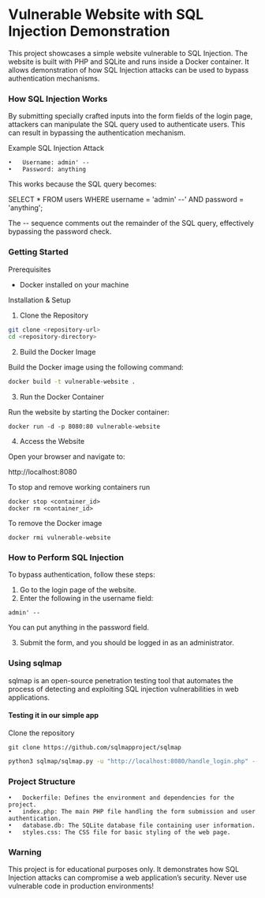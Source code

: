# Vulnerable Website with SQL Injection Demonstration

This project showcases a simple website vulnerable to SQL Injection. The website is built with PHP and SQLite and runs inside a Docker container. It allows demonstration of how SQL Injection attacks can be used to bypass authentication mechanisms.

### How SQL Injection Works

By submitting specially crafted inputs into the form fields of the login page, attackers can manipulate the SQL query used to authenticate users. This can result in bypassing the authentication mechanism.

Example SQL Injection Attack

	•	Username: admin' --
	•	Password: anything

This works because the SQL query becomes:

SELECT * FROM users WHERE username = 'admin' --' AND password = 'anything';

The -- sequence comments out the remainder of the SQL query, effectively bypassing the password check.

### Getting Started

Prerequisites

- Docker installed on your machine

Installation & Setup

1.	Clone the Repository

```bash
git clone <repository-url>
cd <repository-directory>
```

2.	Build the Docker Image

Build the Docker image using the following command:

```bash
docker build -t vulnerable-website .
```

3.	Run the Docker Container

Run the website by starting the Docker container:

```
docker run -d -p 8080:80 vulnerable-website
```

4.	Access the Website

Open your browser and navigate to:

http://localhost:8080

To stop and remove working containers run
```
docker stop <container_id>
docker rm <container_id>
```

To remove the Docker image
```
docker rmi vulnerable-website
```


### How to Perform SQL Injection

To bypass authentication, follow these steps:

1.	Go to the login page of the website.
2.	Enter the following in the username field:

```
admin' --
```

You can put anything in the password field.

3.	Submit the form, and you should be logged in as an administrator.

### Using sqlmap

sqlmap is an open-source penetration testing tool that automates the process of detecting and exploiting SQL injection vulnerabilities in web applications.

#### Testing it in our simple app

Clone the repository
```
git clone https://github.com/sqlmapproject/sqlmap
```


```bash
python3 sqlmap/sqlmap.py -u "http://localhost:8080/handle_login.php" --data="username=admin&password=test&method=vulnerable" --risk=3 --level=5
```

### Project Structure

	•	Dockerfile: Defines the environment and dependencies for the project.
	•	index.php: The main PHP file handling the form submission and user authentication.
	•	database.db: The SQLite database file containing user information.
	•	styles.css: The CSS file for basic styling of the web page.

### Warning

This project is for educational purposes only.
It demonstrates how SQL Injection attacks can compromise a web application’s security. Never use vulnerable code in production environments!